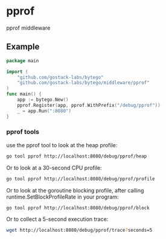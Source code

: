 # pprof

pprof middleware

## Example

```go
package main

import (
    "github.com/gostack-labs/bytego"
    "github.com/gostack-labs/bytego/middleware/pprof"
)
func main() {
    app := bytego.New()
    pprof.Register(app, pprof.WithPrefix("/debug/pprof"))
    _ = app.Run(":8080")
}
```

### pprof tools

use the pprof tool to look at the heap profile:

```bash
go tool pprof http://localhost:8080/debug/pprof/heap
```

Or to look at a 30-second CPU profile:

```bash
go tool pprof http://localhost:8080/debug/pprof/profile
```

Or to look at the goroutine blocking profile, after calling runtime.SetBlockProfileRate in your program:

```bash
go tool pprof http://localhost:8080/debug/pprof/block
```

Or to collect a 5-second execution trace:

```bash
wget http://localhost:8080/debug/pprof/trace?seconds=5
```

